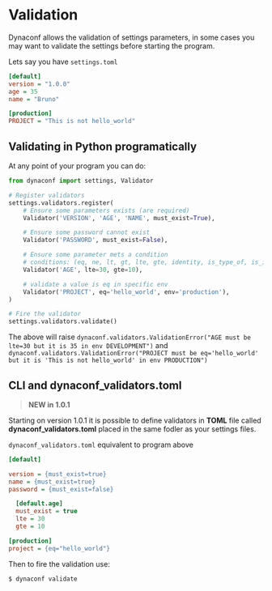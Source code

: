 # Validation

Dynaconf allows the validation of settings parameters, in some cases you may want to validate the settings before starting the program.

Lets say you have `settings.toml`

```ini
[default]
version = "1.0.0"
age = 35
name = "Bruno"

[production]
PROJECT = "This is not hello_world"
```

## Validating in Python programatically

At any point of your program you can do:

```python
from dynaconf import settings, Validator

# Register validators
settings.validators.register(
    # Ensure some parameters exists (are required)
    Validator('VERSION', 'AGE', 'NAME', must_exist=True),

    # Ensure some password cannot exist
    Validator('PASSWORD', must_exist=False),

    # Ensure some parameter mets a condition
    # conditions: (eq, ne, lt, gt, lte, gte, identity, is_type_of, is_in, is_not_in)
    Validator('AGE', lte=30, gte=10),

    # validate a value is eq in specific env
    Validator('PROJECT', eq='hello_world', env='production'),
)

# Fire the validator
settings.validators.validate()
```

The above will raise `dynaconf.validators.ValidationError("AGE must be lte=30 but it is 35 in env DEVELOPMENT")` and `dynaconf.validators.ValidationError("PROJECT must be eq='hello_world' but it is 'This is not hello_world' in env PRODUCTION")`

## CLI and dynaconf_validators.toml

> **NEW in 1.0.1**

Starting on version 1.0.1 it is possible to define validators in **TOML** file called **dynaconf_validators.toml** placed in the same fodler as your settings files.

`dynaconf_validators.toml` equivalent to program above

```ini
[default]

version = {must_exist=true}
name = {must_exist=true}
password = {must_exist=false}

  [default.age]
  must_exist = true
  lte = 30
  gte = 10

[production]
project = {eq="hello_world"}
```

Then to fire the validation use:

```bash
$ dynaconf validate
```
